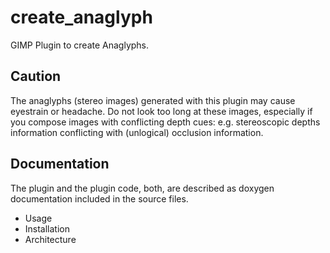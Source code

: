 # create_anaglyph
GIMP Plugin to create Anaglyphs.
## Caution
The anaglyphs (stereo images) generated with this plugin may cause eyestrain or headache. Do not look too long at these images, especially if you compose images with conflicting depth cues: e.g. stereoscopic depths information conflicting with (unlogical) occlusion information. 
## Documentation
The plugin and the plugin code, both, are described as doxygen documentation included in the source files.
 * Usage
 * Installation
 * Architecture
